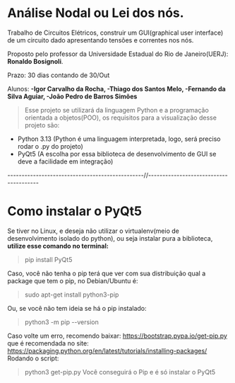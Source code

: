 # Análise Nodal ou Lei dos nós.
Trabalho de Circuitos Elétricos, construir um GUI(graphical user interface) de um circuito dado apresentando tensões e correntes nos nós.

Proposto pelo professor da Universidade Estadual do Rio de Janeiro(UERJ): **Ronaldo Bosignoli**.

Prazo: 30 dias contando de 30/Out

Alunos:
**-Igor Carvalho da Rocha,
-Thiago dos Santos Melo,
-Fernando da Silva Aguiar,
-João Pedro de Barros Simões**

> Esse projeto se utilizará da linguagem Python e a programação orientada a objetos(POO), os requisitos para
a visualização desse projeto são:

- Python 3.13 (Python é uma linguagem interpretada, logo, será preciso rodar o .py do projeto)
- PyQt5 (A escolha por essa biblioteca de desenvolvimento de GUI se deve a facilidade em integração)
  
------------------------------------------------//---------------------------------------

# Como instalar o PyQt5
Se tiver no Linux, e deseja não utilizar o virtualenv(meio de desenvolvimento isolado do python), ou seja instalar pura a biblioteca,
**utilize esse comando no terminal:**
> pip install PyQt5

Caso, você não tenha o pip terá que ver com sua distribuição qual a package que tem o pip, no Debian/Ubuntu é:
> sudo apt-get install python3-pip

Ou, se você não tem ideia se há o pip instalado:
> python3 -m pip --version

Caso volte um erro, recomendo baixar: https://bootstrap.pypa.io/get-pip.py 
que é recomendada no site: https://packaging.python.org/en/latest/tutorials/installing-packages/
Rodando o script: 
> python3 get-pip.py
Você conseguirá o Pip e é só instalar o PyQt5
